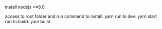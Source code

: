 install nodejs >=9.0

access to root folder and run command to install: yarn
run to dev: yarn start
run to build: yarn build